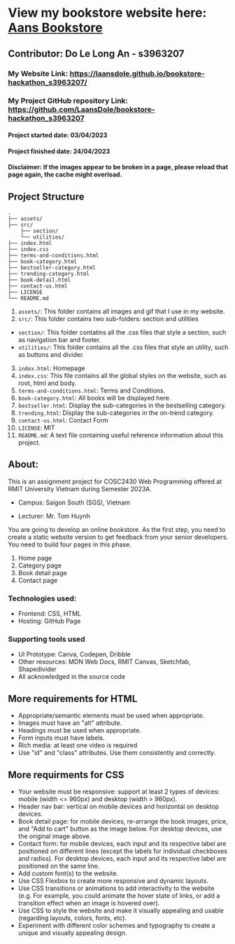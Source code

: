 # View my bookstore website here: [Aans Bookstore](https://laansdole.github.io/bookstore-hackathon_s3963207/)
## Contributor: Do Le Long An - s3963207

### My Website Link: https://laansdole.github.io/bookstore-hackathon_s3963207/
### My Project GitHub repository Link: https://github.com/LaansDole/bookstore-hackathon_s3963207

#### Project started date: 03/04/2023

#### Project finished date: 24/04/2023

#### Disclaimer: If the images appear to be broken in a page, please reload that page again, the cache might overload.


## Project Structure

```
.
├── assets/
├── src/
    ├── section/
    └── utilities/
├── index.html
├── index.css
├── terms-and-conditions.html
├── book-category.html
├── bestseller-category.html
├── trending-category.html
├── book-detail.html
├── contact-us.html
├── LICENSE
└── README.md
```
1. `assets/`: This folder contains all images and gif that I use in my website.
2. `src/`: This folder contains two sub-folders: section and utilities
  - `section/`: This folder contatins all the .css files that style a section, such as navigation bar and footer.
  - `utilities/`: This folder contains all the .css files that style an utility, such as buttons and divider.
3. `index.html`: Homepage
4. `index.css`: This file contains all the global styles on the website, such as root, html and body.
5. `terms-and-conditions.html`: Terms and Conditions.
6. `book-category.html`: All books will be displayed here.
7. `bestseller.html`: Display the sub-categories in the bestselling category.
8. `trending.html`: Display the sub-categories in the on-trend category.
9. `contact-us.html`: Contact Form
10. `LICENSE`: MIT
11. `README.md`: A text file containing useful reference information about this project.

## About:
This is an assignment project for COSC2430 Web Programming offered at RMIT University Vietnam during Semester 2023A.

- Campus: Saigon South (SGS), Vietnam

- Lecturer: Mr. Tom Huynh

You are going to develop an online bookstore. As the first step, you need to create a static website version to get feedback from your senior developers. You need to build four pages in this phase.

1. Home page
2. Category page
3. Book detail page
4. Contact page

### Technologies used:

- Frontend: CSS, HTML
- Hosting: GitHub Page

### Supporting tools used

- UI Prototype: Canva, Codepen, Dribble
- Other resources: MDN Web Docs, RMIT Canvas, Sketchfab, Shapedivider
- All acknowledged in the source code

## More requirements for HTML

- Appropriate/semantic elements must be used when appropriate.
- Images must have an "alt" attribute.
- Headings must be used when appropriate.
- Form inputs must have labels.
- Rich media: at least one video is required
- Use "id" and "class" attributes. Use them consistently and correctly.

## More requirments for CSS

- Your website must be responsive: support at least 2 types of devices: mobile (width <= 960px) and desktop (width > 960px).
- Header nav bar: vertical on mobile devices and horizontal on desktop devices.
- Book detail page: for mobile devices, re-arrange the book images, price, and "Add to cart" button as the image below. For desktop devices, use the original image above.
- Contact form: for mobile devices, each input and its respective label are positioned on different lines (except the labels for individual checkboxes and radios). For desktop devices, each input and its respective label are positioned on the same line.
- Add custom font(s) to the website.
- Use CSS Flexbox to create more responsive and dynamic layouts.
- Use CSS transitions or animations to add interactivity to the website (e.g. For example, you could animate the hover state of links, or add a transition effect when an image is hovered over).
- Use CSS to style the website and make it visually appealing and usable (regarding layouts, colors, fonts, etc).
- Experiment with different color schemes and typography to create a unique and visually appealing design.





